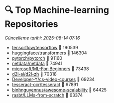 # 🔍 Top Machine-learning Repositories

_Güncelleme tarihi: 2025-08-14 07:16_

- [tensorflow/tensorflow](https://github.com/tensorflow/tensorflow) 🌟 190539
- [huggingface/transformers](https://github.com/huggingface/transformers) 🌟 146304
- [pytorch/pytorch](https://github.com/pytorch/pytorch) 🌟 91160
- [netdata/netdata](https://github.com/netdata/netdata) 🌟 74941
- [microsoft/ML-For-Beginners](https://github.com/microsoft/ML-For-Beginners) 🌟 73438
- [d2l-ai/d2l-zh](https://github.com/d2l-ai/d2l-zh) 🌟 70318
- [Developer-Y/cs-video-courses](https://github.com/Developer-Y/cs-video-courses) 🌟 69234
- [tesseract-ocr/tesseract](https://github.com/tesseract-ocr/tesseract) 🌟 67891
- [binhnguyennus/awesome-scalability](https://github.com/binhnguyennus/awesome-scalability) 🌟 64425
- [rasbt/LLMs-from-scratch](https://github.com/rasbt/LLMs-from-scratch) 🌟 63374
